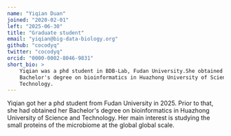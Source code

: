 ```yaml
---
name: "Yiqian Duan"
joined: "2020-02-01"
left: "2025-06-30"
title: "Graduate student"
email: "yiqian@big-data-biology.org"
github: "cocodyq"
twitter: "cocodyq"
orcid: "0000-0002-8046-9831"
short_bio: >
    Yiqian was a phd student in BDB-Lab, Fudan University.She obtained her
    Bachelor's degree on bioinformatics in Huazhong University of Science and
    Technology. 
---
```



Yiqian got her a phd student from Fudan University in 2025. Prior to that, she
had obtained her Bachelor's degree on bioinformatics in Huazhong University of
Science and Technology. Her main interest is studying the small proteins of the
microbiome at the global global scale.

